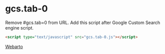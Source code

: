 gcs.tab-0
=========

Remove #gcs.tab=0 from URL.
Add this script after Google Custom Search engine script.

```html
<script type="text/javascript" src="gcs.tab-0.js"></script>
```

[Webarto](http://webarto.com)